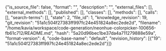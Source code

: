 {"is_source_file": false, "format": "", "description": "", "external_files": [], "external_methods": [], "published": [], "classes": [], "methods": [], "calls": [], "search-terms": [], "state": 2, "file_id": 1, "knowledge_revision": 19, "git_revision": "51a1c504f27383ff997fc24e451824a8ec2ede2d", "filename": "/home/kavia/workspace/code-generation/neonhue-colorpicker-100656-fb61c712/README.md", "hash": "5a20d96bec1be37da4a711279888e59a", "format-version": 4, "code-base-name": "default", "revision_history": [{"19": "51a1c504f27383ff997fc24e451824a8ec2ede2d"}]}